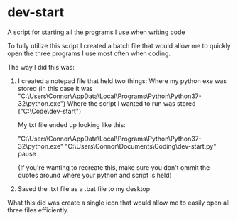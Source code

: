 # dev-start
 A script for starting all the programs I use when writing code

To fully utilize this script I created a batch file that would allow
me to quickly open the three programs I use most often when coding.

The way I did this was:

1. I created a notepad file that held two things:
    Where my python exe was stored (in this case it was "C:\Users\Connor\AppData\Local\Programs\Python\Python37-32\python.exe")
    Where the script I wanted to run was stored ("C:\Code\dev-start")

    My txt file ended up looking like this:

    "C:\Users\Connor\AppData\Local\Programs\Python\Python37-32\python.exe" "C:\Users\Connor\Documents\Coding\dev-start.py"
    pause

    (If you're wanting to recreate this, make sure you don't ommit the quotes around where your python and script is held)

2. Saved the .txt file as a .bat file to my desktop

What this did was create a single icon that would allow me to easily open all three files efficiently. 